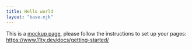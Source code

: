 ```yaml
---
title: Hello world
layout: "base.njk"
---
```


This is a [mockup page](__DATA_DIR__/srv/index.md), please follow the instructions to set up your pages: https://www.11ty.dev/docs/getting-started/
